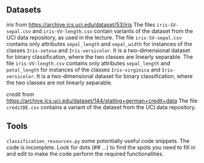 ## Datasets

*iris* from <https://archive.ics.uci.edu/dataset/53/iris>
The files `iris-SV-sepal.csv` and `iris-VV-length.csv` contain variants of the dataset from the UCI data repository, as used in the lecture.
The file `iris-SV-sepal.csv` contains only attributes `sepal_length` and `sepal_width` for instances of the classes `Iris-setosa` and `Iris-versicolor`. It is a two-dimensional dataset for binary classification, where the two classes are linearly separable.
The file `iris-VV-length.csv` contains only attributes `sepal_length` and `petal_length` for instances of the classes `Iris-virginica` and `Iris-versicolor`. It is a two-dimensional dataset for binary classification, where the two classes are not linearly separable.

*credit* from <https://archive.ics.uci.edu/dataset/144/statlog+german+credit+data>
The file `creditDE.csv` contains a variant of the dataset from the UCI data repository.


## Tools

`classification_resources.py` some potentially useful code snippets.
The code is incomplete. Look for dots (## ...) to find the spots you need to fill in and edit to make the code perform the required functionalities.
